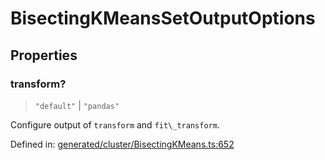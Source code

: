 # BisectingKMeansSetOutputOptions

## Properties

### transform?

> `"default"` \| `"pandas"`

Configure output of `transform` and `fit\_transform`.

Defined in:  [generated/cluster/BisectingKMeans.ts:652](https://github.com/transitive-bullshit/scikit-learn-ts/blob/b59c1ff/packages/sklearn/src/generated/cluster/BisectingKMeans.ts#L652)
